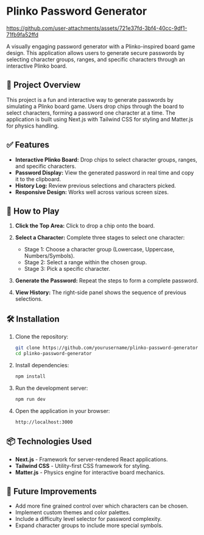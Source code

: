 # Plinko Password Generator

https://github.com/user-attachments/assets/721e37fd-3bf4-40cc-9df1-71fb9fa52ffd

A visually engaging password generator with a Plinko-inspired board game design. This application allows users to generate secure passwords by selecting character groups, ranges, and specific characters through an interactive Plinko board.

## 🎯 Project Overview

This project is a fun and interactive way to generate passwords by simulating a Plinko board game. Users drop chips through the board to select characters, forming a password one character at a time. The application is built using Next.js with Tailwind CSS for styling and Matter.js for physics handling.

## ✅ Features

* **Interactive Plinko Board:** Drop chips to select character groups, ranges, and specific characters.
* **Password Display:** View the generated password in real time and copy it to the clipboard.
* **History Log:** Review previous selections and characters picked.
* **Responsive Design:** Works well across various screen sizes.

## 🚀 How to Play

1. **Click the Top Area:** Click to drop a chip onto the board.
2. **Select a Character:** Complete three stages to select one character:

   * Stage 1: Choose a character group (Lowercase, Uppercase, Numbers/Symbols).
   * Stage 2: Select a range within the chosen group.
   * Stage 3: Pick a specific character.
3. **Generate the Password:** Repeat the steps to form a complete password.
4. **View History:** The right-side panel shows the sequence of previous selections.

## 🛠️ Installation

1. Clone the repository:

   ```bash
   git clone https://github.com/yourusername/plinko-password-generator.git
   cd plinko-password-generator
   ```

2. Install dependencies:

   ```bash
   npm install
   ```

3. Run the development server:

   ```bash
   npm run dev
   ```

4. Open the application in your browser:

   ```
   http://localhost:3000
   ```

## 📦 Technologies Used

* **Next.js** - Framework for server-rendered React applications.
* **Tailwind CSS** - Utility-first CSS framework for styling.
* **Matter.js** - Physics engine for interactive board mechanics.

## 📅 Future Improvements

* Add more fine grained control over which characters can be chosen.
* Implement custom themes and color palettes.
* Include a difficulty level selector for password complexity.
* Expand character groups to include more special symbols.
